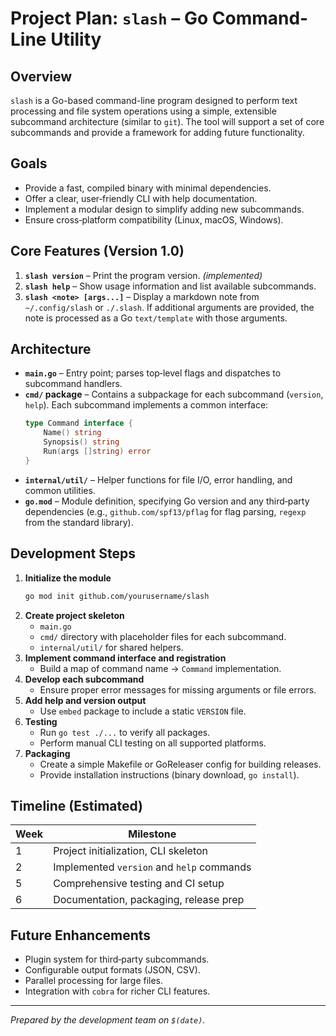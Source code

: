 # Project Plan: `slash` – Go Command-Line Utility

## Overview
`slash` is a Go-based command-line program designed to perform text processing and file system operations using a simple, extensible subcommand architecture (similar to `git`). The tool will support a set of core subcommands and provide a framework for adding future functionality.

## Goals
- Provide a fast, compiled binary with minimal dependencies.
- Offer a clear, user‑friendly CLI with help documentation.
- Implement a modular design to simplify adding new subcommands.
- Ensure cross‑platform compatibility (Linux, macOS, Windows).

## Core Features (Version 1.0)
1. **`slash version`** – Print the program version. *(implemented)*
2. **`slash help`** – Show usage information and list available subcommands.
3. **`slash <note> [args...]`** – Display a markdown note from `~/.config/slash` or `./.slash`. If additional arguments are provided, the note is processed as a Go `text/template` with those arguments.

## Architecture
- **`main.go`** – Entry point; parses top‑level flags and dispatches to subcommand handlers.
- **`cmd/` package** – Contains a subpackage for each subcommand (`version`, `help`). Each subcommand implements a common interface:
  ```go
  type Command interface {
      Name() string
      Synopsis() string
      Run(args []string) error
  }
  ```
- **`internal/util/`** – Helper functions for file I/O, error handling, and common utilities.
- **`go.mod`** – Module definition, specifying Go version and any third‑party dependencies (e.g., `github.com/spf13/pflag` for flag parsing, `regexp` from the standard library).

## Development Steps
1. **Initialize the module**
   ```bash
   go mod init github.com/yourusername/slash
   ```
2. **Create project skeleton**
   - `main.go`
   - `cmd/` directory with placeholder files for each subcommand.
   - `internal/util/` for shared helpers.
3. **Implement command interface and registration**
   - Build a map of command name → `Command` implementation.
4. **Develop each subcommand**
   - Ensure proper error messages for missing arguments or file errors.
5. **Add help and version output**
   - Use `embed` package to include a static `VERSION` file.
6. **Testing**
   - Run `go test ./...` to verify all packages.
   - Perform manual CLI testing on all supported platforms.
7. **Packaging**
   - Create a simple Makefile or GoReleaser config for building releases.
   - Provide installation instructions (binary download, `go install`).

## Timeline (Estimated)
| Week | Milestone                              |
|------|----------------------------------------|
| 1    | Project initialization, CLI skeleton  |
| 2    | Implemented `version` and `help` commands|
| 5    | Comprehensive testing and CI setup     |
| 6    | Documentation, packaging, release prep |

## Future Enhancements
- Plugin system for third‑party subcommands.
- Configurable output formats (JSON, CSV).
- Parallel processing for large files.
- Integration with `cobra` for richer CLI features.

---  

*Prepared by the development team on `$(date)`.*
